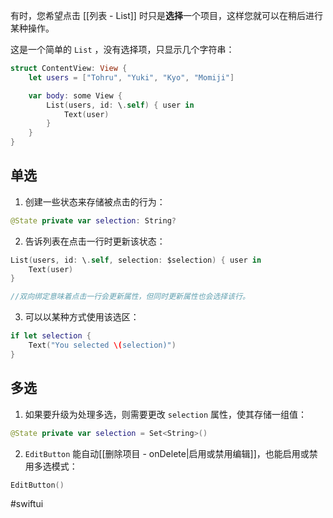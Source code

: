 有时，您希望点击 [[列表 - List]] 时只是**选择**一个项目，这样您就可以在稍后进行某种操作。

这是一个简单的 `List` ，没有选择项，只显示几个字符串：

```swift
struct ContentView: View {
    let users = ["Tohru", "Yuki", "Kyo", "Momiji"]

    var body: some View {
        List(users, id: \.self) { user in
            Text(user)
        }
    }
}
```

## 单选

1. 创建一些状态来存储被点击的行为：

```swift
@State private var selection: String?
```

2. 告诉列表在点击一行时更新该状态：

```swift
List(users, id: \.self, selection: $selection) { user in
    Text(user)
}

//双向绑定意味着点击一行会更新属性，但同时更新属性也会选择该行。
```

3. 可以以某种方式使用该选区：

```swift
if let selection {
    Text("You selected \(selection)")
}
```

## 多选

1. 如果要升级为处理多选，则需要更改 `selection` 属性，使其存储一组值：

```swift
@State private var selection = Set<String>()
```

2. `EditButton` 能自动[[删除项目 - onDelete|启用或禁用编辑]]，也能启用或禁用多选模式：

```swift
EditButton()
```

#swiftui 